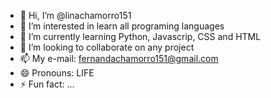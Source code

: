 - 👋 Hi, I’m @linachamorro151
- 👀 I’m interested in learn all programing languages
- 🌱 I’m currently learning Python, Javascrip, CSS and HTML
- 💞️ I’m looking to collaborate on any project
- 📫 My e-mail: fernandachamorro151@gmail.com
- 😄 Pronouns: LIFE
- ⚡ Fun fact: ...
